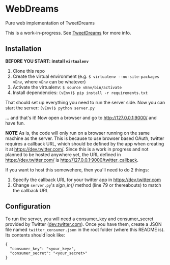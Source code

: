 WebDreams
=========

Pure web implementation of TweetDreams

This is a work-in-progress. See [TweetDreams][1] for more info.


Installation
------------

**BEFORE YOU START: install `virtualenv`**


 1. Clone this repo
 2. Create the virtual environment (e.g. `$ virtualenv --no-site-packages vEnv`, where `vEnv` can be whatever)
 3. Activate the virtualenv: `$ source vEnv/bin/activate`
 4. Install dependencies: `(vEnv)$ pip install -r requirements.txt`

That should set up everything you need to run the server side. Now you can start the server:
`(vEnv)$ python server.py`

... and that's it! Now open a browser and go to http://127.0.0.1:9000/ and have fun.


**NOTE**
As is, the code will only run on a browser running on the same machine as the server. This is because to use browser based OAuth, twitter requires a callback URL, which should be defined by the app when creating it at https://dev.twitter.com/.
Since this is a work in progress and not planned to be hosted anywhere yet, the URL defined in https://dev.twitter.com/ is http://127.0.0.1:9000/twitter_callback. 

If you want to host this somewehere, then you'll need to do 2 things:

 1. Specify the callback URL for your twitter app in https://dev.twitter.com
 2. Change `server.py`'s *sign_in()* method (line 79 or thereabouts) to match the callback URL



Configuration
-------------

To run the server, you will need a consumer_key and consumer_secret provided by Twitter ([dev.twitter.com][2]). Once you have them, create a JSON file named `twitter_consumer.json` in the root folder (where this README is). Its contents should look like:

    {
      "consumer_key": "<your_key>",
      "consumer_secret": "<your_secret>"
    }

[1]: https://github.com/jorgehatccrma/TweetDreams "TweetDreams"
[2]: http://dev.twitter.com "dev.twitter.com"
